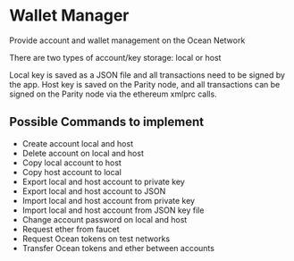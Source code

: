 # Wallet Manager
Provide account and wallet management on the Ocean Network

There are two types of account/key storage: local or host

Local key is saved as a JSON file and all transactions need to be signed by the app.
Host key is saved on the Parity node, and all transactions can be signed on the Parity node via the ethereum xmlprc calls. 

## Possible Commands to implement

*  Create account local and host
*  Delete account on local and host
*  Copy local account to host
*  Copy host account to local
*  Export local and host account to private key
*  Export local and host account to JSON
*  Import local and host account from private key
*  Import local and host account from JSON key file
*  Change account password on local and host
*  Request ether from faucet
*  Request Ocean tokens on test networks
*  Transfer Ocean tokens and ether between accounts
